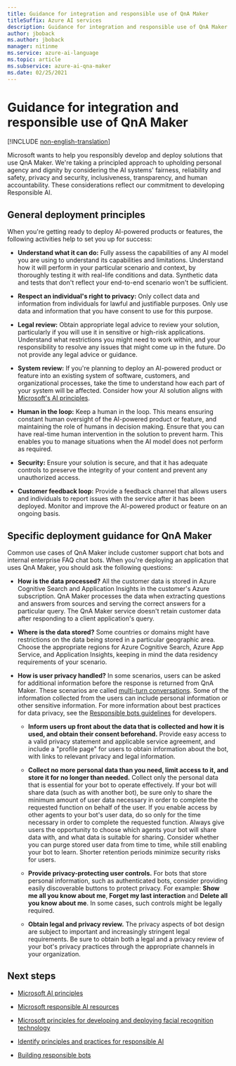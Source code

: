 ```yaml
---
title: Guidance for integration and responsible use of QnA Maker
titleSuffix: Azure AI services
description: Guidance for integration and responsible use of QnA Maker
author: jboback
ms.author: jboback
manager: nitinme
ms.service: azure-ai-language
ms.topic: article
ms.subservice: azure-ai-qna-maker
ms.date: 02/25/2021
---
```


# Guidance for integration and responsible use of QnA Maker

[!INCLUDE [non-english-translation](/azure/ai-foundry/responsible-ai/includes/non-english-translation.md)]

Microsoft wants to help you responsibly develop and deploy solutions that use QnA Maker. We're taking a principled approach to upholding personal agency and dignity by considering the AI systems' fairness, reliability and safety, privacy and security, inclusiveness, transparency, and human accountability. These considerations reflect our commitment to developing Responsible AI.

## General deployment principles

When you're getting ready to deploy AI-powered products or features, the following activities help to set you up for success:

* **Understand what it can do:** Fully assess the capabilities of any AI model you are using to understand its capabilities and limitations. Understand how it will perform in your particular scenario and context, by thoroughly testing it with real-life conditions and data. Synthetic data and tests that don't reflect your end-to-end scenario won't be sufficient.

* **Respect an individual's right to privacy:** Only collect data and information from individuals for lawful and justifiable purposes. Only use data and information that you have consent to use for this purpose.

* **Legal review:** Obtain appropriate legal advice to review your solution, particularly if you will use it in sensitive or high-risk applications. Understand what restrictions you might need to work within, and your responsibility to resolve any issues that might come up in the future. Do not provide any legal advice or guidance.

* **System review:** If you're planning to deploy an AI-powered product or feature into an existing system of software, customers, and organizational processes, take the time to understand how each part of your system will be affected. Consider how your AI solution aligns with [Microsoft's AI principles](https://www.microsoft.com/ai/responsible-ai).

* **Human in the loop:** Keep a human in the loop. This means ensuring constant human oversight of the AI-powered product or feature, and maintaining the role of humans in decision making. Ensure that you can have real-time human intervention in the solution to prevent harm. This enables you to manage situations when the AI model does not perform as required.

* **Security:** Ensure your solution is secure, and that it has adequate controls to preserve the integrity of your content and prevent any unauthorized access.

* **Customer feedback loop:** Provide a feedback channel that allows users and individuals to report issues with the service after it has been deployed. Monitor and improve the AI-powered product or feature on an ongoing basis.

## Specific deployment guidance for QnA Maker

Common use cases of QnA Maker include customer support chat bots and internal enterprise FAQ chat bots. When you're deploying an application that uses QnA Maker, you should ask the following questions:

* **How is the data processed?** All the customer data is stored in Azure Cognitive Search and Application Insights in the customer's Azure subscription. QnA Maker processes the data when extracting questions and answers from sources and serving the correct answers for a particular query. The QnA Maker service doesn't retain customer data after responding to a client application's query.

* **Where is the data stored?** Some countries or domains might have restrictions on the data being stored in a particular geographic area. Choose the appropriate regions for Azure Cognitive Search, Azure App Service, and Application Insights, keeping in mind the data residency requirements of your scenario.

* **How is user privacy handled?** In some scenarios, users can be asked for additional information before the response is returned from QnA Maker. These scenarios are called [multi-turn conversations](/azure/ai-services/qnamaker/how-to/multi-turn). Some of the information collected from the users can include personal information or other sensitive information. For more information about best practices for data privacy, see the [Responsible bots guidelines](https://www.microsoft.com/research/uploads/prod/2018/11/Bot_Guidelines_Nov_2018.pdf) for developers.

    - **Inform users up front about the data that is collected and how it is used, and obtain their consent beforehand.** Provide easy access to a valid privacy statement and applicable service agreement, and include a "profile page" for users to obtain    information about the bot, with links to relevant privacy and legal information.

    - **Collect no more personal data than you need, limit access to it, and store it for no longer than needed.** Collect only the personal data that is essential for your bot to operate effectively. If your bot will share data (such as with another bot), be sure only to share the minimum amount of user data necessary in order to complete the requested function on behalf of the user. If you enable access by other agents to your bot's user data, do so only for the time necessary in order to complete the requested function. Always give users the opportunity to choose which agents your bot will share data with, and what data is suitable for sharing. Consider whether you can purge stored user data from time to time, while still enabling your bot to learn. Shorter retention periods minimize security risks for users.

    - **Provide privacy-protecting user controls.** For bots that store personal information, such as authenticated bots, consider providing easily discoverable buttons to protect privacy. For example: **Show me all you know about me**, **Forget my last interaction** and **Delete all you know about me**. In some cases, such controls might be legally required.

    - **Obtain legal and privacy review.** The privacy aspects of bot design are subject to important and increasingly stringent legal requirements. Be sure to obtain both a legal and a privacy review of your bot's privacy practices through the appropriate channels in your organization.

## Next steps

* [Microsoft AI principles](https://www.microsoft.com/ai/responsible-ai)

* [Microsoft responsible AI resources](https://www.microsoft.com/ai/responsible-ai-resources)

* [Microsoft principles for developing and deploying facial recognition technology](https://blogs.microsoft.com/wp-content/uploads/prod/sites/5/2018/12/MSFT-Principles-on-Facial-Recognition.pdf)

* [Identify principles and practices for responsible AI](/training/paths/responsible-ai-business-principles/)

* [Building responsible bots](https://www.microsoft.com/research/uploads/prod/2018/11/Bot_Guidelines_Nov_2018.pdf)
